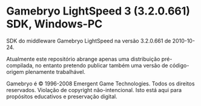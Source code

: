 # Gamebryo LightSpeed 3 (3.2.0.661) SDK, Windows-PC
SDK do middleware Gamebryo LightSpeed na versão 3.2.0.661 de 2010-10-24.

Atualmente este repositório abrange apenas uma distribuição pré-compilada, no entanto pretendo publicar também uma versão de código-origem plenamente trabalhável.

Gamebryo é © 1996-2008 Emergent Game Technologies. Todos os direitos reservados. Violação de copyright não-intencional. Isto está aqui para propósitos educativos e preservação digital.
